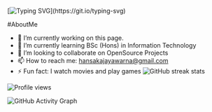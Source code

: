 [![Typing SVG](https://readme-typing-svg.herokuapp.com?size=30&color=F71682&width=460&lines=Hi%2CI'm+Hansaka+Jayawarna;Nice+to+meet+you+!)](https://git.io/typing-svg)

#AboutMe
- 🔭 I’m currently working on this page. 
- 🌱 I’m currently learning BSc (Hons) in Information Technology  
- 👯 I’m looking to collaborate on OpenSource Projects 
- 📫 How to reach me: hansakajayawarna@gmail.com 
- ⚡ Fun fact: I watch movies and play games 
![GitHub streak stats](https://github-readme-streak-stats.herokuapp.com/?user=IT21279584 )

![Profile views](https://gpvc.arturio.dev/IT21279584 )

![GitHub Activity Graph](https://activity-graph.herokuapp.com/graph?username=IT21279584 )

